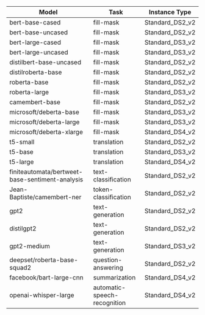 | Model                                           | Task                                      | Instance Type   |
|-------------------------------------------------|-------------------------------------------|-----------------|
| bert-base-cased                                 | fill-mask                                 | Standard_DS2_v2 |
| bert-base-uncased                               | fill-mask                                 | Standard_DS2_v2 |
| bert-large-cased                                | fill-mask                                 | Standard_DS3_v2 |
| bert-large-uncased                              | fill-mask                                 | Standard_DS3_v2 |
| distilbert-base-uncased                         | fill-mask                                 | Standard_DS2_v2 |
| distilroberta-base                              | fill-mask                                 | Standard_DS2_v2 |
| roberta-base                                    | fill-mask                                 | Standard_DS2_v2 |
| roberta-large                                   | fill-mask                                 | Standard_DS3_v2 |
| camembert-base                                  | fill-mask                                 | Standard_DS2_v2 |
| microsoft/deberta-base                          | fill-mask                                 | Standard_DS3_v2 |
| microsoft/deberta-large                         | fill-mask                                 | Standard_DS3_v2 |
| microsoft/deberta-xlarge                        | fill-mask                                 | Standard_DS4_v2 |
| t5-small                                        | translation                               | Standard_DS2_v2 |
| t5-base                                         | translation                               | Standard_DS3_v2 |
| t5-large                                        | translation                               | Standard_DS4_v2 |
| finiteautomata/bertweet-base-sentiment-analysis | text-classification                       | Standard_DS2_v2 |
| Jean-Baptiste/camembert-ner                     | token-classification                      | Standard_DS2_v2 |
| gpt2                                            | text-generation                           | Standard_DS2_v2 |
| distilgpt2                                      | text-generation                           | Standard_DS2_v2 |
| gpt2-medium                                     | text-generation                           | Standard_DS3_v2 |
| deepset/roberta-base-squad2                     | question-answering                        | Standard_DS2_v2 |
| facebook/bart-large-cnn                         | summarization                             | Standard_DS4_v2 |
| openai-whisper-large                            | automatic-speech-recognition              | Standard_DS4_v2 |